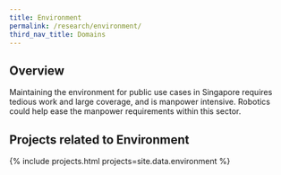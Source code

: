```yaml
---
title: Environment
permalink: /research/environment/
third_nav_title: Domains
---
```

## Overview  
Maintaining the environment for public use cases in Singapore requires tedious work and large coverage, and is manpower intensive. Robotics could help ease the manpower requirements within this sector.

## Projects related to Environment

{% include projects.html projects=site.data.environment %}